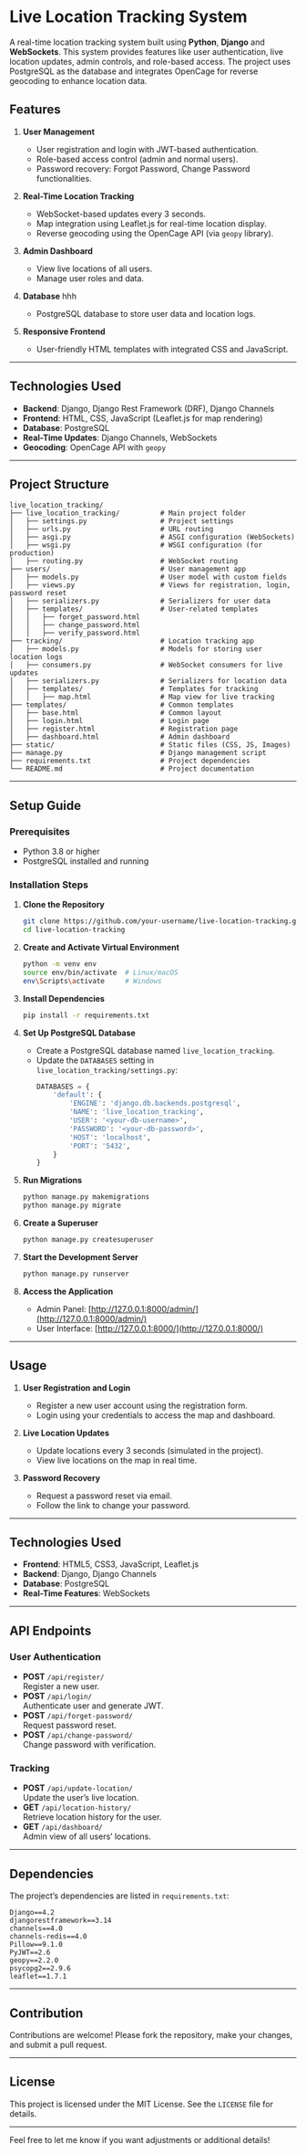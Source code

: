 # **Live Location Tracking System**

A real-time location tracking system built using **Python**, **Django** and **WebSockets**. This system provides features like user authentication, live location updates, admin controls, and role-based access. The project uses PostgreSQL as the database and integrates OpenCage for reverse geocoding to enhance location data.


## **Features**

1. **User Management**  
   - User registration and login with JWT-based authentication.  
   - Role-based access control (admin and normal users).  
   - Password recovery: Forgot Password, Change Password functionalities.

2. **Real-Time Location Tracking**  
   - WebSocket-based updates every 3 seconds.  
   - Map integration using Leaflet.js for real-time location display.  
   - Reverse geocoding using the OpenCage API (via `geopy` library).

3. **Admin Dashboard**  
   - View live locations of all users.  
   - Manage user roles and data.  

4. **Database**  hhh
   - PostgreSQL database to store user data and location logs.

5. **Responsive Frontend**  
   - User-friendly HTML templates with integrated CSS and JavaScript.

---

## **Technologies Used**

- **Backend**: Django, Django Rest Framework (DRF), Django Channels  
- **Frontend**: HTML, CSS, JavaScript (Leaflet.js for map rendering)  
- **Database**: PostgreSQL  
- **Real-Time Updates**: Django Channels, WebSockets  
- **Geocoding**: OpenCage API with `geopy`  

---

## **Project Structure**

```plaintext
live_location_tracking/
├── live_location_tracking/          # Main project folder
│   ├── settings.py                  # Project settings
│   ├── urls.py                      # URL routing
│   ├── asgi.py                      # ASGI configuration (WebSockets)
│   ├── wsgi.py                      # WSGI configuration (for production)
│   ├── routing.py                   # WebSocket routing
├── users/                           # User management app
│   ├── models.py                    # User model with custom fields
│   ├── views.py                     # Views for registration, login, password reset
│   ├── serializers.py               # Serializers for user data
│   ├── templates/                   # User-related templates
│   │   ├── forget_password.html
│   │   ├── change_password.html
│   │   ├── verify_password.html
├── tracking/                        # Location tracking app
│   ├── models.py                    # Models for storing user location logs
│   ├── consumers.py                 # WebSocket consumers for live updates
│   ├── serializers.py               # Serializers for location data
│   ├── templates/                   # Templates for tracking
│   │   ├── map.html                 # Map view for live tracking
├── templates/                       # Common templates
│   ├── base.html                    # Common layout
│   ├── login.html                   # Login page
│   ├── register.html                # Registration page
│   ├── dashboard.html               # Admin dashboard
├── static/                          # Static files (CSS, JS, Images)
├── manage.py                        # Django management script
├── requirements.txt                 # Project dependencies
└── README.md                        # Project documentation
```

---

## **Setup Guide**

### Prerequisites

- Python 3.8 or higher  
- PostgreSQL installed and running  


### Installation Steps

1. **Clone the Repository**  
   ```bash
   git clone https://github.com/your-username/live-location-tracking.git
   cd live-location-tracking
   ```

2. **Create and Activate Virtual Environment**  
   ```bash
   python -m venv env
   source env/bin/activate  # Linux/macOS
   env\Scripts\activate     # Windows
   ```

3. **Install Dependencies**  
   ```bash
   pip install -r requirements.txt
   ```

4. **Set Up PostgreSQL Database**  
   - Create a PostgreSQL database named `live_location_tracking`.  
   - Update the `DATABASES` setting in `live_location_tracking/settings.py`:
     ```python
     DATABASES = {
         'default': {
             'ENGINE': 'django.db.backends.postgresql',
             'NAME': 'live_location_tracking',
             'USER': '<your-db-username>',
             'PASSWORD': '<your-db-password>',
             'HOST': 'localhost',
             'PORT': '5432',
         }
     }
     ```

5. **Run Migrations**  
   ```bash
   python manage.py makemigrations
   python manage.py migrate
   ```

6. **Create a Superuser**  
   ```bash
   python manage.py createsuperuser
   ```

7. **Start the Development Server**  
   ```bash
   python manage.py runserver
   ```

8. **Access the Application**  
   - Admin Panel: [http://127.0.0.1:8000/admin/](http://127.0.0.1:8000/admin/)  
   - User Interface: [http://127.0.0.1:8000/](http://127.0.0.1:8000/)

---

## **Usage**

1. **User Registration and Login**
   - Register a new user account using the registration form.
   - Login using your credentials to access the map and dashboard.

2. **Live Location Updates**
   - Update locations every 3 seconds (simulated in the project).
   - View live locations on the map in real time.

3. **Password Recovery**
   - Request a password reset via email.
   - Follow the link to change your password.

---



## **Technologies Used**

- **Frontend**: HTML5, CSS3, JavaScript, Leaflet.js  
- **Backend**: Django, Django Channels  
- **Database**: PostgreSQL  
- **Real-Time Features**: WebSockets  

---

## **API Endpoints**

### **User Authentication**
- **POST** `/api/register/`  
  Register a new user.  
- **POST** `/api/login/`  
  Authenticate user and generate JWT.  
- **POST** `/api/forget-password/`  
  Request password reset.  
- **POST** `/api/change-password/`  
  Change password with verification.

### **Tracking**
- **POST** `/api/update-location/`  
  Update the user’s live location.  
- **GET** `/api/location-history/`  
  Retrieve location history for the user.  
- **GET** `/api/dashboard/`  
  Admin view of all users’ locations.  

---

## **Dependencies**

The project’s dependencies are listed in `requirements.txt`:

```plaintext
Django==4.2
djangorestframework==3.14
channels==4.0
channels-redis==4.0
Pillow==9.1.0
PyJWT==2.6
geopy==2.2.0
psycopg2==2.9.6
leaflet==1.7.1
```

---

## **Contribution**

Contributions are welcome! Please fork the repository, make your changes, and submit a pull request.

---

## **License**

This project is licensed under the MIT License. See the `LICENSE` file for details.

---

Feel free to let me know if you want adjustments or additional details!
